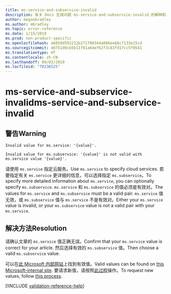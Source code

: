 ```yaml
---
title: ms-service-and-subservice-invalid
description: 有关 Docs 生成问题 ms-service-and-subservice-invalid 的解释和解决方案
author: meganbradley
ms.author: mbradley
ms.topic: error-reference
ms.date: 1/15/2019
ms.prod: non-product-specific
ms.openlocfilehash: a6059d592212b271780344a086ee68c7133e15cd
ms.sourcegitcommit: dd751d0cb5b11f81a64ef62f3c83fd17cc5f0541
ms.translationtype: HT
ms.contentlocale: zh-CN
ms.lasthandoff: 09/03/2019
ms.locfileid: "70236525"
---
```

# <a name="ms-service-and-subservice-invalid"></a><span data-ttu-id="62486-103">ms-service-and-subservice-invalid</span><span class="sxs-lookup"><span data-stu-id="62486-103">ms-service-and-subservice-invalid</span></span>

## <a name="warning"></a><span data-ttu-id="62486-104">警告</span><span class="sxs-lookup"><span data-stu-id="62486-104">Warning</span></span>

`Invalid value for ms.service: '{value}'.`

`Invalid value for ms.subservice: '{value}' is not valid with ms.service value '{value}'.`

<span data-ttu-id="62486-105">请使用 `ms.service` 指定云服务。</span><span class="sxs-lookup"><span data-stu-id="62486-105">Use `ms.service` to specify cloud services.</span></span> <span data-ttu-id="62486-106">若要指定有关 `ms.service` 更详细的信息，可以选择指定 `ms.subservice`。</span><span class="sxs-lookup"><span data-stu-id="62486-106">To specify more detailed information about `ms.service`, you can optionally specify `ms.subservice`.</span></span> <span data-ttu-id="62486-107">`ms.service` 和 `ms.subservice` 的值必须是有效对。</span><span class="sxs-lookup"><span data-stu-id="62486-107">The values for `ms.service` and `ms.subservice` must be a valid pair.</span></span> <span data-ttu-id="62486-108">`ms.service` 值无效，或 `ms.subservice` 值与 `ms.service` 不是有效对。</span><span class="sxs-lookup"><span data-stu-id="62486-108">Either your `ms.service` value is invalid, or your `ms.subservice` value is not a valid pair with your `ms.service`.</span></span>

## <a name="resolution"></a><span data-ttu-id="62486-109">解决方法</span><span class="sxs-lookup"><span data-stu-id="62486-109">Resolution</span></span>

<span data-ttu-id="62486-110">请确认文章的 `ms.service` 值正确无误。</span><span class="sxs-lookup"><span data-stu-id="62486-110">Confirm that your `ms.service` value is correct for your article.</span></span> <span data-ttu-id="62486-111">然后选择有效的 `ms.subservice` 值。</span><span class="sxs-lookup"><span data-stu-id="62486-111">Then choose a valid `ms.subservice` value.</span></span>

<span data-ttu-id="62486-112">可以在[此 Microsoft 内部网站](https://docsmetadatatool.azurewebsites.net/allowlists)上找到有效值。</span><span class="sxs-lookup"><span data-stu-id="62486-112">Valid values can be found on [this Microsoft-internal site](https://docsmetadatatool.azurewebsites.net/allowlists).</span></span> <span data-ttu-id="62486-113">要请求新值，请按照[此过程](https://review.docs.microsoft.com/help/contribute/metadata-changes?branch=master)操作。</span><span class="sxs-lookup"><span data-stu-id="62486-113">To request new values, follow [this process](https://review.docs.microsoft.com/help/contribute/metadata-changes?branch=master).</span></span>

<!--make sure to add this file to your includes folder and verify the path-->
[!INCLUDE [validation-reference-help](includes/validation-reference-help.md)]
